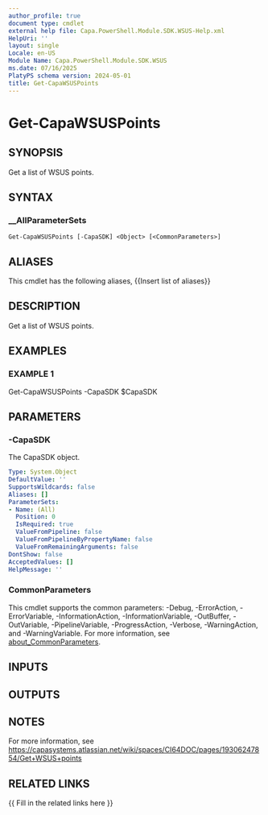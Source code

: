 ```yaml
---
author_profile: true
document type: cmdlet
external help file: Capa.PowerShell.Module.SDK.WSUS-Help.xml
HelpUri: ''
layout: single
Locale: en-US
Module Name: Capa.PowerShell.Module.SDK.WSUS
ms.date: 07/16/2025
PlatyPS schema version: 2024-05-01
title: Get-CapaWSUSPoints
---
```


# Get-CapaWSUSPoints

## SYNOPSIS

Get a list of WSUS points.

## SYNTAX

### __AllParameterSets

```
Get-CapaWSUSPoints [-CapaSDK] <Object> [<CommonParameters>]
```

## ALIASES

This cmdlet has the following aliases,
  {{Insert list of aliases}}

## DESCRIPTION

Get a list of WSUS points.

## EXAMPLES

### EXAMPLE 1

Get-CapaWSUSPoints -CapaSDK $CapaSDK

## PARAMETERS

### -CapaSDK

The CapaSDK object.

```yaml
Type: System.Object
DefaultValue: ''
SupportsWildcards: false
Aliases: []
ParameterSets:
- Name: (All)
  Position: 0
  IsRequired: true
  ValueFromPipeline: false
  ValueFromPipelineByPropertyName: false
  ValueFromRemainingArguments: false
DontShow: false
AcceptedValues: []
HelpMessage: ''
```

### CommonParameters

This cmdlet supports the common parameters: -Debug, -ErrorAction, -ErrorVariable,
-InformationAction, -InformationVariable, -OutBuffer, -OutVariable, -PipelineVariable,
-ProgressAction, -Verbose, -WarningAction, and -WarningVariable. For more information, see
[about_CommonParameters](https://go.microsoft.com/fwlink/?LinkID=113216).

## INPUTS

## OUTPUTS

## NOTES

For more information, see https://capasystems.atlassian.net/wiki/spaces/CI64DOC/pages/19306247854/Get+WSUS+points


## RELATED LINKS

{{ Fill in the related links here }}

